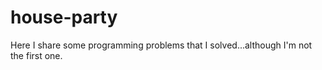 # house-party
Here I share some programming problems that I solved...although I'm not the first one.
